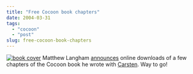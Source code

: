 ```yaml
---
title: "Free Cocoon book chapters"
date: 2004-03-31
tags: 
  - "cocoon"
  - "post"
slug: free-cocoon-book-chapters
---
```


[![book cover](/assets/images/movable-type-blog-archives/0735712352.01.TZZZZZZZ.jpg)](http://www.amazon.com/exec/obidos/ASIN/0735712352/bertrandswebl-20) Matthew Langham [announces](http://www.silent-penguin.com/archives/001714.html) online downloads of a few chapters of the Cocoon book he wrote with [Carsten](http://www.osoco.net/weblogs/rael/). Way to go!
